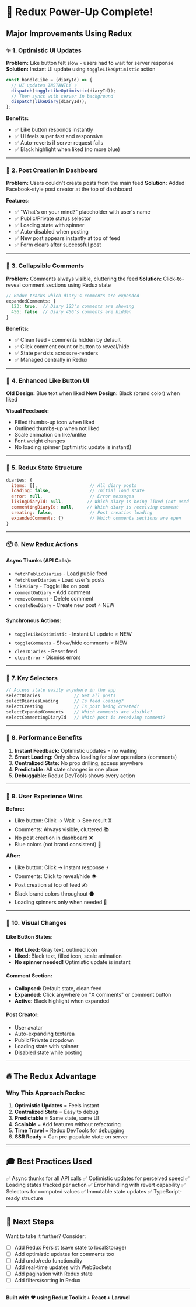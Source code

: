 # 🚀 Redux Power-Up Complete!

## Major Improvements Using Redux

### ✨ **1. Optimistic UI Updates**
**Problem:** Like button felt slow - users had to wait for server response
**Solution:** Instant UI update using `toggleLikeOptimistic` action

```javascript
const handleLike = (diaryId) => {
  // UI updates INSTANTLY ⚡
  dispatch(toggleLikeOptimistic(diaryId));
  // Then syncs with server in background
  dispatch(likeDiary(diaryId));
};
```

**Benefits:**
- ✅ Like button responds instantly
- ✅ UI feels super fast and responsive
- ✅ Auto-reverts if server request fails
- ✅ Black highlight when liked (no more blue)

---

### 📝 **2. Post Creation in Dashboard**
**Problem:** Users couldn't create posts from the main feed
**Solution:** Added Facebook-style post creator at the top of dashboard

**Features:**
- ✅ "What's on your mind?" placeholder with user's name
- ✅ Public/Private status selector
- ✅ Loading state with spinner
- ✅ Auto-disabled when posting
- ✅ New post appears instantly at top of feed
- ✅ Form clears after successful post

---

### 💬 **3. Collapsible Comments**
**Problem:** Comments always visible, cluttering the feed
**Solution:** Click-to-reveal comment sections using Redux state

```javascript
// Redux tracks which diary's comments are expanded
expandedComments: { 
  123: true,  // Diary 123's comments are showing
  456: false  // Diary 456's comments are hidden
}
```

**Benefits:**
- ✅ Clean feed - comments hidden by default
- ✅ Click comment count or button to reveal/hide
- ✅ State persists across re-renders
- ✅ Managed centrally in Redux

---

### 🎨 **4. Enhanced Like Button UI**
**Old Design:** Blue text when liked
**New Design:** Black (brand color) when liked

**Visual Feedback:**
- Filled thumbs-up icon when liked
- Outlined thumbs-up when not liked
- Scale animation on like/unlike
- Font weight changes
- No loading spinner (optimistic update is instant!)

---

### 🔧 **5. Redux State Structure**

```javascript
diaries: {
  items: [],                    // All diary posts
  loading: false,               // Initial load state
  error: null,                  // Error messages
  likingDiaryId: null,         // Which diary is being liked (not used now - optimistic)
  commentingDiaryId: null,     // Which diary is receiving comment
  creating: false,              // Post creation loading
  expandedComments: {}          // Which comments sections are open
}
```

---

### 📦 **6. New Redux Actions**

#### Async Thunks (API Calls):
- `fetchPublicDiaries` - Load public feed
- `fetchUserDiaries` - Load user's posts
- `likeDiary` - Toggle like on post
- `commentOnDiary` - Add comment
- `removeComment` - Delete comment
- `createNewDiary` - Create new post ⭐ NEW

#### Synchronous Actions:
- `toggleLikeOptimistic` - Instant UI update ⭐ NEW
- `toggleComments` - Show/hide comments ⭐ NEW
- `clearDiaries` - Reset feed
- `clearError` - Dismiss errors

---

### 🎯 **7. Key Selectors**

```javascript
// Access state easily anywhere in the app
selectDiaries             // Get all posts
selectDiariesLoading      // Is feed loading?
selectCreating            // Is post being created?
selectExpandedComments    // Which comments are visible?
selectCommentingDiaryId   // Which post is receiving comment?
```

---

### 🚀 **8. Performance Benefits**

1. **Instant Feedback:** Optimistic updates = no waiting
2. **Smart Loading:** Only show loading for slow operations (comments)
3. **Centralized State:** No prop drilling, access anywhere
4. **Predictable:** All state changes in one place
5. **Debuggable:** Redux DevTools shows every action

---

### 📱 **9. User Experience Wins**

**Before:**
- Like button: Click → Wait → See result ⏳
- Comments: Always visible, cluttered 📚
- No post creation in dashboard ❌
- Blue colors (not brand consistent) 🔵

**After:**
- Like button: Click → Instant response ⚡
- Comments: Click to reveal/hide 👁️
- Post creation at top of feed ✍️
- Black brand colors throughout ⚫
- Loading spinners only when needed 🔄

---

### 🎨 **10. Visual Changes**

#### Like Button States:
- **Not Liked:** Gray text, outlined icon
- **Liked:** Black text, filled icon, scale animation
- **No spinner needed!** Optimistic update is instant

#### Comment Section:
- **Collapsed:** Default state, clean feed
- **Expanded:** Click anywhere on "X comments" or comment button
- **Active:** Black highlight when expanded

#### Post Creator:
- User avatar
- Auto-expanding textarea
- Public/Private dropdown
- Loading state with spinner
- Disabled state while posting

---

## 🔥 The Redux Advantage

### Why This Approach Rocks:

1. **Optimistic Updates** = Feels instant
2. **Centralized State** = Easy to debug
3. **Predictable** = Same state, same UI
4. **Scalable** = Add features without refactoring
5. **Time Travel** = Redux DevTools for debugging
6. **SSR Ready** = Can pre-populate state on server

---

## 🎓 Best Practices Used

✅ Async thunks for all API calls
✅ Optimistic updates for perceived speed
✅ Loading states tracked per action
✅ Error handling with revert capability
✅ Selectors for computed values
✅ Immutable state updates
✅ TypeScript-ready structure

---

## 🚀 Next Steps

Want to take it further? Consider:

- [ ] Add Redux Persist (save state to localStorage)
- [ ] Add optimistic updates for comments too
- [ ] Add undo/redo functionality
- [ ] Add real-time updates with WebSockets
- [ ] Add pagination with Redux state
- [ ] Add filters/sorting in Redux

---

**Built with ❤️ using Redux Toolkit + React + Laravel**
